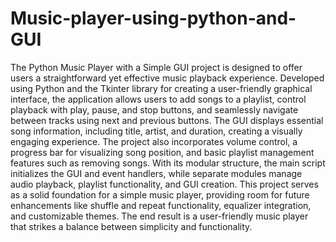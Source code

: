 # Music-player-using-python-and-GUI

The Python Music Player with a Simple GUI project is designed to offer users a straightforward yet effective music playback experience. Developed using Python and the Tkinter library for creating a user-friendly graphical interface, the application allows users to add songs to a playlist, control playback with play, pause, and stop buttons, and seamlessly navigate between tracks using next and previous buttons. The GUI displays essential song information, including title, artist, and duration, creating a visually engaging experience. The project also incorporates volume control, a progress bar for visualizing song position, and basic playlist management features such as removing songs. With its modular structure, the main script initializes the GUI and event handlers, while separate modules manage audio playback, playlist functionality, and GUI creation. This project serves as a solid foundation for a simple music player, providing room for future enhancements like shuffle and repeat functionality, equalizer integration, and customizable themes. The end result is a user-friendly music player that strikes a balance between simplicity and functionality.
